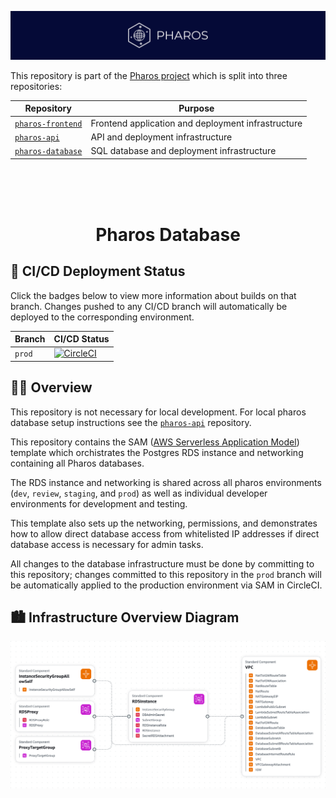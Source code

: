 [![Pharos](https://github.com/viralemergence/pharos-database/blob/prod/img/pharos-banner.png)](https://pharos.viralemergence.org/)

This repository is part of the [Pharos project](https://pharos.viralemergence.org/)
which is split into three repositories:

| Repository                                                             | Purpose                                            |
| ---------------------------------------------------------------------- | -------------------------------------------------- |
| [`pharos-frontend`](https://github.com/viralemergence/pharos-frontend) | Frontend application and deployment infrastructure |
| [`pharos-api`](https://github.com/viralemergence/pharos-api)           | API and deployment infrastructure                  |
| [`pharos-database`](https://github.com/viralemergence/pharos-database) | SQL database and deployment infrastructure         |

<br>
<br>
<br>
<h1 align="center">
  Pharos Database
</h1>

## 🚀 CI/CD Deployment Status

Click the badges below to view more information about builds on that branch.
Changes pushed to any CI/CD branch will automatically be deployed to the
corresponding environment.

| Branch | CI/CD Status                                                                                                                                                                                                                                           |
| ------ | ------------------------------------------------------------------------------------------------------------------------------------------------------------------------------------------------------------------------------------------------------ |
| `prod` | [![CircleCI](https://dl.circleci.com/status-badge/img/circleci/39PL8myokkHY7obZPJeFEC/Cr5VZbHxzAnKKxeDWwJBR7/tree/prod.svg?style=svg)](https://dl.circleci.com/status-badge/redirect/circleci/39PL8myokkHY7obZPJeFEC/Cr5VZbHxzAnKKxeDWwJBR7/tree/prod) |

## 👩‍💻 Overview

This repository is not necessary for local development. For local
pharos database setup instructions see the
[`pharos-api`](https://github.com/viralemergence/pharos-api) repository.

This repository contains the SAM ([AWS Serverless Application Model](https://aws.amazon.com/serverless/sam/))
template which orchistrates the Postgres RDS instance and networking containing all Pharos databases.

The RDS instance and networking is shared across all pharos environments
(`dev`, `review`, `staging`, and `prod`) as well as individual developer
environments for development and testing.

This template also sets up the networking, permissions, and demonstrates
how to allow direct database access from whitelisted IP addresses if
direct database access is necessary for admin tasks.

All changes to the database infrastructure must be done by committing to
this repository; changes committed to this repository in the `prod` branch
will be automatically applied to the production environment via SAM in CircleCI.

## 🏙️ Infrastructure Overview Diagram

![Overview diagram](https://github.com/viralemergence/pharos-database/blob/prod/img/pharos-database-highlevel.png)

